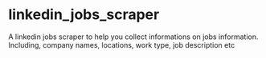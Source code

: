 # linkedin_jobs_scraper
A linkedin jobs scraper to help you collect informations on jobs information. Including, company names, locations, work type, job description etc

